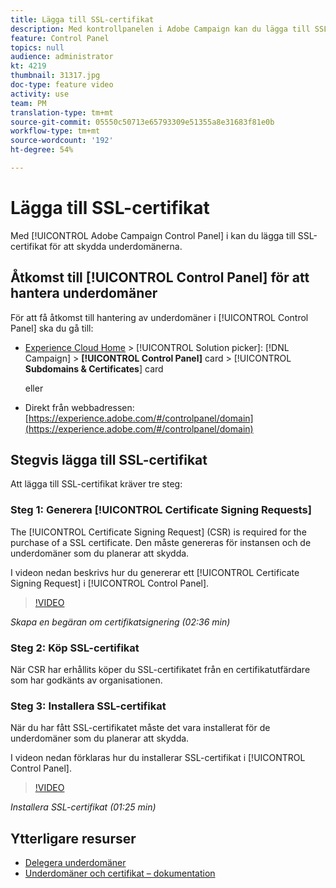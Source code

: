 ```yaml
---
title: Lägga till SSL-certifikat
description: Med kontrollpanelen i Adobe Campaign kan du lägga till SSL-certifikat för att skydda underdomänerna.
feature: Control Panel
topics: null
audience: administrator
kt: 4219
thumbnail: 31317.jpg
doc-type: feature video
activity: use
team: PM
translation-type: tm+mt
source-git-commit: 05550c50713e65793309e51355a8e31683f81e0b
workflow-type: tm+mt
source-wordcount: '192'
ht-degree: 54%

---
```



# Lägga till SSL-certifikat

Med [!UICONTROL Adobe Campaign Control Panel] i kan du lägga till SSL-certifikat för att skydda underdomänerna.

## Åtkomst till [!UICONTROL Control Panel] för att hantera underdomäner

För att få åtkomst till hantering av underdomäner i [!UICONTROL Control Panel] ska du gå till:

* [Experience Cloud Home](https://experience.adobe.com/#/home) > [!UICONTROL Solution picker]: [!DNL Campaign] > **[!UICONTROL Control Panel]** card > [!UICONTROL **Subdomains &amp; Certificates**] card

   eller
* Direkt från webbadressen: [https://experience.adobe.com/#/controlpanel/domain](https://experience.adobe.com/#/controlpanel/domain)

## Stegvis lägga till SSL-certifikat

Att lägga till SSL-certifikat kräver tre steg:

### Steg 1: Generera [!UICONTROL Certificate Signing Requests]

The [!UICONTROL Certificate Signing Request] (CSR) is required for the purchase of a SSL certificate. Den måste genereras för instansen och de underdomäner som du planerar att skydda.

I videon nedan beskrivs hur du genererar ett [!UICONTROL Certificate Signing Request] i [!UICONTROL Control Panel].

>[!VIDEO](https://video.tv.adobe.com/v/31317?quality=12)

*Skapa en begäran om certifikatsignering (02:36 min)*

### Steg 2: Köp SSL-certifikat

När CSR har erhållits köper du SSL-certifikatet från en certifikatutfärdare som har godkänts av organisationen.

### Steg 3: Installera SSL-certifikat

När du har fått SSL-certifikatet måste det vara installerat för de underdomäner som du planerar att skydda.

I videon nedan förklaras hur du installerar SSL-certifikat i [!UICONTROL Control Panel].

>[!VIDEO](https://video.tv.adobe.com/v/31166?quality=12)

*Installera SSL-certifikat (01:25 min)*

## Ytterligare resurser

* [Delegera underdomäner](/help/administrating/control-panel/subdomain-delegation.md)
* [Underdomäner och certifikat – dokumentation](https://docs.adobe.com/content/help/sv-SE/control-panel/using/subdomains-and-certificates/renewing-subdomain-certificate.html)
